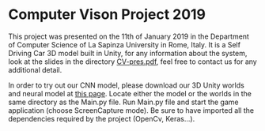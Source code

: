# Computer Vison Project 2019

This project was presented on the 11th of January 2019 in the Department of Computer Science of La Sapinza University in Rome, Italy. It is a Self Driving Car 3D model built in Unity, for any information about the system, look at the slides in the directory [CV-pres.pdf](https://github.com/matteoprata/self-driving-car-cnn/blob/master/CV-pres.pdf), feel free to contact us for any additional detail.

In order to try out our CNN model, please download our 3D Unity worlds and neural model at [this page](https://drive.google.com/drive/folders/1IYWDhFTBd9vCNAf542-1642-hCGFpt-Y?usp=sharing). Locate either the model or the worlds in the same directory as the Main.py file. Run Main.py file and start the game application (choose ScreenCapture mode). Be sure to have imported all the dependencies required by the project (OpenCv, Keras...).
